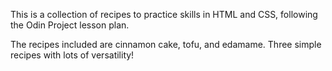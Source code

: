 This is a collection of recipes to practice skills in HTML and CSS, following the Odin Project lesson plan.

The recipes included are cinnamon cake, tofu, and edamame. Three simple recipes with lots of versatility!